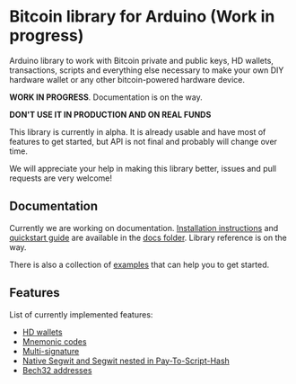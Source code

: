 # Bitcoin library for Arduino (Work in progress)

Arduino library to work with Bitcoin private and public keys, HD wallets, transactions, scripts and everything else necessary to make your own DIY hardware wallet or any other bitcoin-powered hardware device.

**WORK IN PROGRESS**. Documentation is on the way.

**DON'T USE IT IN PRODUCTION AND ON REAL FUNDS**

This library is currently in alpha. It is already usable and have most of features to get started, but API is not final and probably will change over time.

We will appreciate your help in making this library better, issues and pull requests are very welcome!

## Documentation

Currently we are working on documentation. [Installation instructions](docs/#installation) and [quickstart guide](docs/#quickstart) are available in the [docs folder](docs/). Library reference is on the way.

There is also a collection of [examples](examples/) that can help you to get started.

## Features

List of currently implemented features:

- [HD wallets](https://github.com/bitcoin/bips/blob/master/bip-0032.mediawiki)
- [Mnemonic codes](https://github.com/bitcoin/bips/blob/master/bip-0039.mediawiki)
- [Multi-signature](https://github.com/bitcoin/bips/blob/master/bip-0011.mediawiki)
- [Native Segwit and Segwit nested in Pay-To-Script-Hash](https://github.com/bitcoin/bips/blob/master/bip-0143.mediawiki)
- [Bech32 addresses](https://github.com/bitcoin/bips/blob/master/bip-0142.mediawiki)